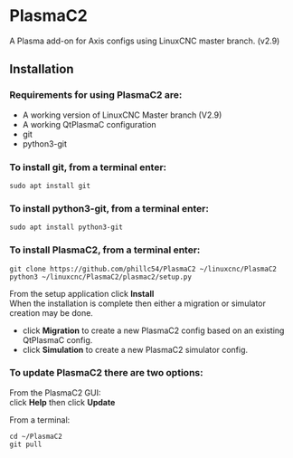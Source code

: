# PlasmaC2
A Plasma add-on for Axis configs using  LinuxCNC master branch. (v2.9)

## Installation
### Requirements for using PlasmaC2 are:
  * A working version of LinuxCNC Master branch (V2.9)
  * A working QtPlasmaC configuration
  * git
  * python3-git

### To install git, from a terminal enter:  
```console
sudo apt install git
```

### To install python3-git, from a terminal enter:  
```console
sudo apt install python3-git
```

### To install PlasmaC2, from a terminal enter:  
```console
git clone https://github.com/phillc54/PlasmaC2 ~/linuxcnc/PlasmaC2
python3 ~/linuxcnc/PlasmaC2/plasmac2/setup.py
```
From the setup application click **Install**  
When the installation is complete then either a migration or simulator creation may be done.
  * click **Migration** to create a new PlasmaC2 config based on an existing QtPlasmaC config.
  * click **Simulation** to create a new PlasmaC2 simulator config.

### To update PlasmaC2 there are two options:

From the PlasmaC2 GUI:  
click **Help** then click **Update**

From a terminal:
```console
cd ~/PlasmaC2
git pull
```
